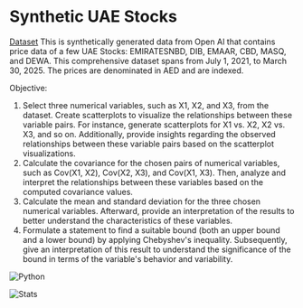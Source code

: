 # Synthetic UAE Stocks

[Dataset](https://github.com/DiAg-2025/Statistical-Analysis--Synthetic-UAE-stocks/blob/main/Synthetic_UAE_Stock_Data.csv)
This is synthetically generated data from Open AI that contains price data of a few UAE Stocks: EMIRATESNBD, DIB, EMAAR, CBD, MASQ, and DEWA. This comprehensive dataset spans from July 1, 2021, to March 30, 2025. The prices are denominated in AED and are indexed.

Objective:
1. Select three numerical variables, such as X1, X2, and X3, from the dataset. Create scatterplots to visualize the relationships between these variable pairs. For instance, generate scatterplots for X1 vs. X2, X2 vs. X3, and so on. Additionally, provide insights regarding the observed relationships between these variable pairs based on the scatterplot visualizations.
2. Calculate the covariance for the chosen pairs of numerical variables, such as Cov(X1, X2), Cov(X2, X3), and Cov(X1, X3). Then, analyze and interpret the relationships between these variables based on the computed covariance values.
3. Calculate the mean and standard deviation for the three chosen numerical variables. Afterward, provide an interpretation of the results to better understand the characteristics of these variables.
4. Formulate a statement to find a suitable bound (both an upper bound and a lower bound) by applying Chebyshev's inequality. Subsequently, give an interpretation of this result to understand the significance of the bound in terms of the variable's behavior and variability.

![Python](https://img.shields.io/badge/Py_libraries-Pandas,_Numpy,_Matplotlib-blue)

![Stats](https://img.shields.io/badge/Statistical_features-Scatterplot,_Linear_approximation,_Covariance,_Mean,_Standard_deviation,_Chebyshev's_inequality-hotpink)
